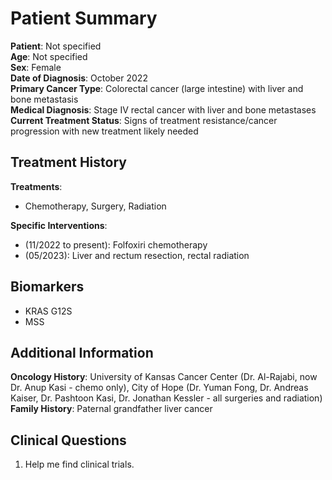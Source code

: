 # Patient Summary

**Patient**: Not specified  
**Age**: Not specified  
**Sex**: Female  
**Date of Diagnosis**: October 2022  
**Primary Cancer Type**: Colorectal cancer (large intestine) with liver and bone metastasis  
**Medical Diagnosis**: Stage IV rectal cancer with liver and bone metastases  
**Current Treatment Status**: Signs of treatment resistance/cancer progression with new treatment likely needed  

## Treatment History

**Treatments**:  
- Chemotherapy, Surgery, Radiation

**Specific Interventions**:  
- (11/2022 to present): Folfoxiri chemotherapy
- (05/2023): Liver and rectum resection, rectal radiation

## Biomarkers

- KRAS G12S
- MSS

## Additional Information

**Oncology History**: University of Kansas Cancer Center (Dr. Al-Rajabi, now Dr. Anup Kasi - chemo only), City of Hope (Dr. Yuman Fong, Dr. Andreas Kaiser, Dr. Pashtoon Kasi, Dr. Jonathan Kessler - all surgeries and radiation)  
**Family History**: Paternal grandfather liver cancer  

## Clinical Questions

1. Help me find clinical trials.
